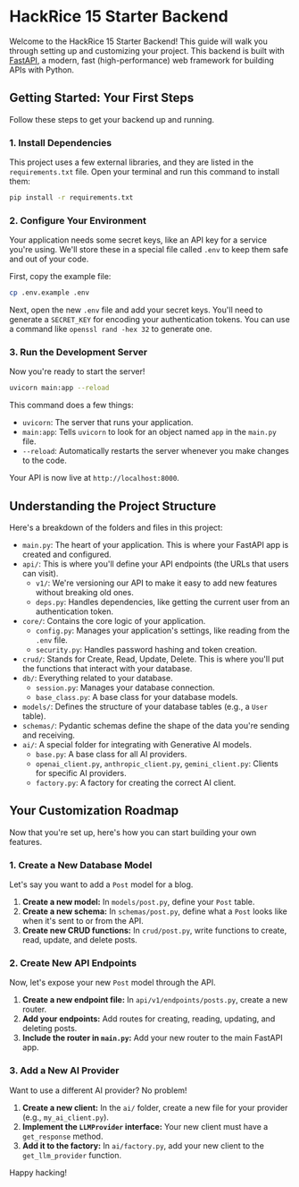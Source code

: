 # HackRice 15 Starter Backend

Welcome to the HackRice 15 Starter Backend! This guide will walk you through setting up and customizing your project. This backend is built with [FastAPI](https://fastapi.tiangolo.com/), a modern, fast (high-performance) web framework for building APIs with Python.

## Getting Started: Your First Steps

Follow these steps to get your backend up and running.

### 1. Install Dependencies

This project uses a few external libraries, and they are listed in the `requirements.txt` file. Open your terminal and run this command to install them:

```bash
pip install -r requirements.txt
```

### 2. Configure Your Environment

Your application needs some secret keys, like an API key for a service you're using. We'll store these in a special file called `.env` to keep them safe and out of your code.

First, copy the example file:

```bash
cp .env.example .env
```

Next, open the new `.env` file and add your secret keys. You'll need to generate a `SECRET_KEY` for encoding your authentication tokens. You can use a command like `openssl rand -hex 32` to generate one.

### 3. Run the Development Server

Now you're ready to start the server!

```bash
uvicorn main:app --reload
```

This command does a few things:
*   `uvicorn`: The server that runs your application.
*   `main:app`: Tells `uvicorn` to look for an object named `app` in the `main.py` file.
*   `--reload`: Automatically restarts the server whenever you make changes to the code.

Your API is now live at `http://localhost:8000`.

## Understanding the Project Structure

Here's a breakdown of the folders and files in this project:

*   `main.py`: The heart of your application. This is where your FastAPI app is created and configured.
*   `api/`: This is where you'll define your API endpoints (the URLs that users can visit).
    *   `v1/`: We're versioning our API to make it easy to add new features without breaking old ones.
    *   `deps.py`: Handles dependencies, like getting the current user from an authentication token.
*   `core/`: Contains the core logic of your application.
    *   `config.py`: Manages your application's settings, like reading from the `.env` file.
    *   `security.py`: Handles password hashing and token creation.
*   `crud/`: Stands for Create, Read, Update, Delete. This is where you'll put the functions that interact with your database.
*   `db/`: Everything related to your database.
    *   `session.py`: Manages your database connection.
    *   `base_class.py`: A base class for your database models.
*   `models/`: Defines the structure of your database tables (e.g., a `User` table).
*   `schemas/`: Pydantic schemas define the shape of the data you're sending and receiving.
*   `ai/`: A special folder for integrating with Generative AI models.
    *   `base.py`: A base class for all AI providers.
    *   `openai_client.py`, `anthropic_client.py`, `gemini_client.py`: Clients for specific AI providers.
    *   `factory.py`: A factory for creating the correct AI client.

## Your Customization Roadmap

Now that you're set up, here's how you can start building your own features.

### 1. Create a New Database Model

Let's say you want to add a `Post` model for a blog.

1.  **Create a new model:** In `models/post.py`, define your `Post` table.
2.  **Create a new schema:** In `schemas/post.py`, define what a `Post` looks like when it's sent to or from the API.
3.  **Create new CRUD functions:** In `crud/post.py`, write functions to create, read, update, and delete posts.

### 2. Create New API Endpoints

Now, let's expose your new `Post` model through the API.

1.  **Create a new endpoint file:** In `api/v1/endpoints/posts.py`, create a new router.
2.  **Add your endpoints:** Add routes for creating, reading, updating, and deleting posts.
3.  **Include the router in `main.py`:** Add your new router to the main FastAPI app.

### 3. Add a New AI Provider

Want to use a different AI provider? No problem!

1.  **Create a new client:** In the `ai/` folder, create a new file for your provider (e.g., `my_ai_client.py`).
2.  **Implement the `LLMProvider` interface:** Your new client must have a `get_response` method.
3.  **Add it to the factory:** In `ai/factory.py`, add your new client to the `get_llm_provider` function.

Happy hacking!